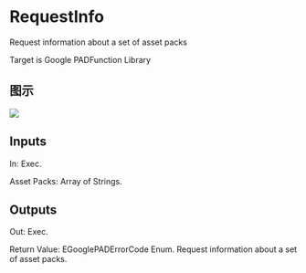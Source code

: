# RequestInfo

Request information about a set of asset packs

Target is Google PADFunction Library

## 图示

![]($-20221218-19153518.png)

## Inputs

In: Exec.

Asset Packs: Array of Strings.  

## Outputs

Out: Exec.

Return Value: EGooglePADErrorCode Enum. Request information about a set of asset packs.

